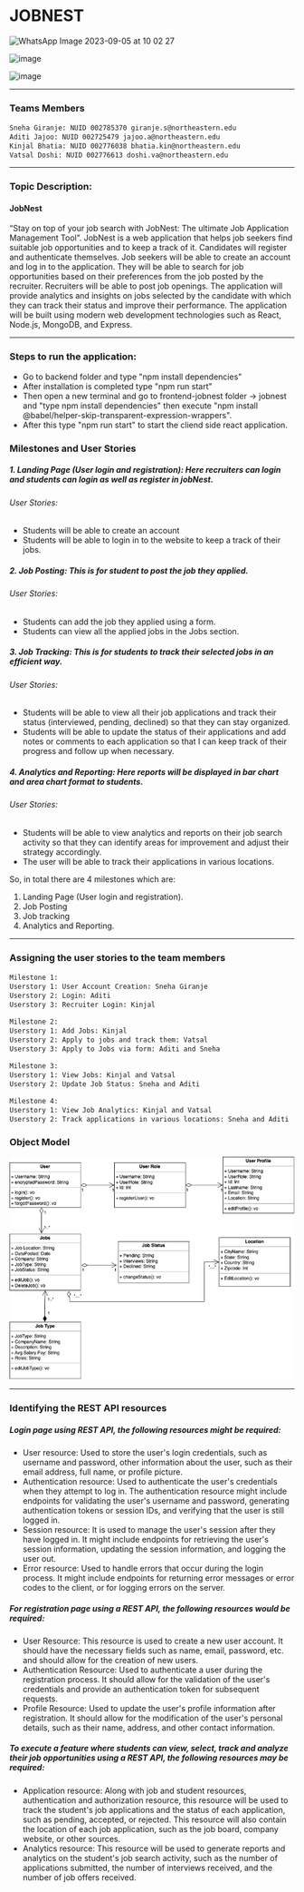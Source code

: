 
# JOBNEST

![WhatsApp Image 2023-09-05 at 10 02 27](https://github.com/VatsalDoshi/JobNest/assets/114709734/58f88974-d437-4b76-8232-8ce8fed63529)

![image](https://github.com/VatsalDoshi/JobNest/assets/114709734/f10bd27e-d732-4eaf-b70c-2a8c6194ccdb)

![image](https://github.com/VatsalDoshi/JobNest/assets/114709734/20d7cd59-a8e1-4bba-9ace-d70337945665)









---
### Teams Members
```
Sneha Giranje: NUID 002785370 giranje.s@northeastern.edu
Aditi Jajoo: NUID 002725479 jajoo.a@northeastern.edu
Kinjal Bhatia: NUID 002776038 bhatia.kin@northeastern.edu
Vatsal Doshi: NUID 002776613 doshi.va@northeastern.edu
```
---
### Topic Description:
#### JobNest

“Stay on top of your job search with JobNest: The ultimate Job Application Management Tool”. JobNest is a web application that helps job seekers find suitable job opportunities and to keep a track of it. Candidates will register and authenticate themselves. Job seekers will be able to create an account and log in to the application. They will be able to search for job opportunities based on their preferences from the job posted by the recruiter. Recruiters will be able to post job openings. The application will provide analytics and insights on jobs selected by the candidate with which they can track their status and improve their performance.
The application will be built using modern web development technologies such as React, Node.js, MongoDB, and Express.

---
### Steps to run the application:
- Go to backend folder and type "npm install dependencies"
- After installation is completed type "npm run start"
- Then open a new terminal and go to frontend-jobnest folder -> jobnest and "type npm install dependencies" then execute "npm install @babel/helper-skip-transparent-expression-wrappers".
- After this type "npm run start" to start the cliend side react application.


### Milestones and User Stories

##### 1. Landing Page (User login and registration): Here recruiters can login and students can login as well as register in jobNest.
  ###### User Stories:
- Students will be able to create an account 
- Students will be able to login in to the website to keep a track of their jobs.

##### 2. Job Posting: This is for student to post the job they applied.
###### User Stories:
- Students can add the job they applied using a form.
- Students can view all the applied jobs in the Jobs section.


##### 3. Job Tracking: This is for students to track their selected jobs in an efficient way.
###### User Stories:
- Students will be able to view all their job applications and track their status (interviewed, pending, declined) so that they can stay organized.
- Students will be able to update the status of their applications and add notes or comments to each application so that I can keep track of their progress and follow up when necessary.


##### 4. Analytics and Reporting: Here reports will be displayed in bar chart and area chart format to students.
###### User Stories:
- Students will be able to view analytics and reports on their job search activity so that they can identify areas for improvement and adjust their strategy accordingly.
- The user will be able to track their applications in various locations.


So, in total there are 4 milestones which are:
1. Landing Page (User login and registration).
2. Job Posting
3. Job tracking
4. Analytics and Reporting.

---
###  Assigning the user stories to the team members
```
Milestone 1:
Userstory 1: User Account Creation: Sneha Giranje
Userstory 2: Login: Aditi
Userstory 3: Recruiter Login: Kinjal
```

```
Milestone 2:
Userstory 1: Add Jobs: Kinjal
Userstory 2: Apply to jobs and track them: Vatsal
Userstory 3: Apply to Jobs via form: Aditi and Sneha
```

```
Milestone 3:
Userstory 1: View Jobs: Kinjal and Vatsal
Userstory 2: Update Job Status: Sneha and Aditi
```
```
Milestone 4:
Userstory 1: View Job Analytics: Kinjal and Vatsal
Userstory 2: Track applications in various locations: Sneha and Aditi
```

### Object Model
![](./Object_Model.png)

---
### Identifying the REST API resources

##### Login page using REST API, the following resources might be required: 

- User resource: Used to store the user's login credentials, such as username and password, other information about the user, such as their email address, full name, or profile picture. 
- Authentication resource: Used to authenticate the user's credentials when they attempt to log in. The authentication resource might include endpoints for validating the user's username and password, generating authentication tokens or session IDs, and verifying that the user is still logged in. 
- Session resource: It is used to manage the user's session after they have logged in. It might include endpoints for retrieving the user's session information, updating the session information, and logging the user out.
- Error resource: Used to handle errors that occur during the login process. It might include endpoints for returning error messages or error codes to the client, or for logging errors on the server.


##### For registration page using a REST API, the following resources would be required: 
- User Resource: This resource is used to create a new user account. It should have the necessary fields such as name, email, password, etc. and should allow for the creation of new users. 
- Authentication Resource: Used to authenticate a user during the registration process. It should allow for the validation of the user's credentials and provide an authentication token for subsequent requests. 
- Profile Resource: Used to update the user's profile information after registration. It should allow for the modification of the user's personal details, such as their name, address, and other contact information. 

##### To execute a feature where students can view, select, track and analyze their job opportunities using a REST API, the following resources may be required: 
- Application resource: Along with job and student resources, authentication and authorization resource, this resource will be used to track the student's job applications and the status of each application, such as pending, accepted, or rejected.
This resource will also contain the location of each job application, such as the job board, company website, or other sources.
- Analytics resource: This resource will be used to generate reports and analytics on the student's job search activity, such as the number of applications submitted, the number of interviews received, and the number of job offers received.





              
          
                
              

































